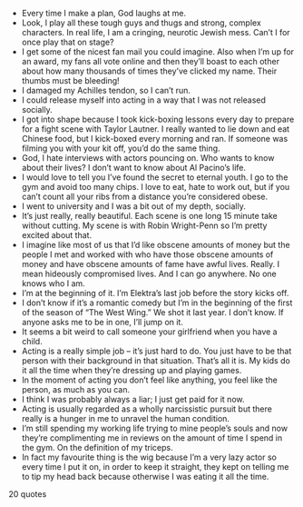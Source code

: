  - Every time I make a plan, God laughs at me.
 - Look, I play all these tough guys and thugs and strong, complex characters. In real life, I am a cringing, neurotic Jewish mess. Can’t I for once play that on stage?
 - I get some of the nicest fan mail you could imagine. Also when I’m up for an award, my fans all vote online and then they’ll boast to each other about how many thousands of times they’ve clicked my name. Their thumbs must be bleeding!
 - I damaged my Achilles tendon, so I can’t run.
 - I could release myself into acting in a way that I was not released socially.
 - I got into shape because I took kick-boxing lessons every day to prepare for a fight scene with Taylor Lautner. I really wanted to lie down and eat Chinese food, but I kick-boxed every morning and ran. If someone was filming you with your kit off, you’d do the same thing.
 - God, I hate interviews with actors pouncing on. Who wants to know about their lives? I don’t want to know about Al Pacino’s life.
 - I would love to tell you I’ve found the secret to eternal youth. I go to the gym and avoid too many chips. I love to eat, hate to work out, but if you can’t count all your ribs from a distance you’re considered obese.
 - I went to university and I was a bit out of my depth, socially.
 - It’s just really, really beautiful. Each scene is one long 15 minute take without cutting. My scene is with Robin Wright-Penn so I’m pretty excited about that.
 - I imagine like most of us that I’d like obscene amounts of money but the people I met and worked with who have those obscene amounts of money and have obscene amounts of fame have awful lives. Really. I mean hideously compromised lives. And I can go anywhere. No one knows who I am.
 - I’m at the beginning of it. I’m Elektra’s last job before the story kicks off.
 - I don’t know if it’s a romantic comedy but I’m in the beginning of the first of the season of “The West Wing.” We shot it last year. I don’t know. If anyone asks me to be in one, I’ll jump on it.
 - It seems a bit weird to call someone your girlfriend when you have a child.
 - Acting is a really simple job – it’s just hard to do. You just have to be that person with their background in that situation. That’s all it is. My kids do it all the time when they’re dressing up and playing games.
 - In the moment of acting you don’t feel like anything, you feel like the person, as much as you can.
 - I think I was probably always a liar; I just get paid for it now.
 - Acting is usually regarded as a wholly narcissistic pursuit but there really is a hunger in me to unravel the human condition.
 - I’m still spending my working life trying to mine people’s souls and now they’re complimenting me in reviews on the amount of time I spend in the gym. On the definition of my triceps.
 - In fact my favourite thing is the wig because I’m a very lazy actor so every time I put it on, in order to keep it straight, they kept on telling me to tip my head back because otherwise I was eating it all the time.

20 quotes